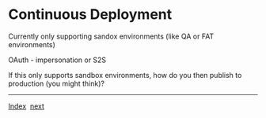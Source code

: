 # Continuous Deployment

Currently only supporting sandox environments (like QA or FAT environments)

OAuth - impersonation or S2S



If this only supports sandbox environments, how do you then publish to production (you might think)?

---
[Index](Index.md)&nbsp;&nbsp;[next](PublishToProduction.md)
